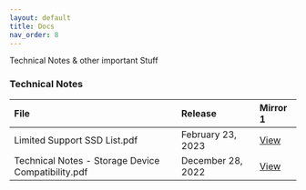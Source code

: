 ```yaml
---
layout: default
title: Docs
nav_order: 8
---
```


Technical Notes & other important Stuff

### Technical Notes

File|Release|Mirror 1
:--|:--|:--  
Limited Support SSD List.pdf|February 23, 2023|[View](docs/Limited%20Support%20SSD%20List.pdf)
Technical Notes - Storage Device Compatibility.pdf|December 28, 2022|[View](docs/Technical%20NNotes%20-%20Storage%20Device%20Compatibility.pdf)
